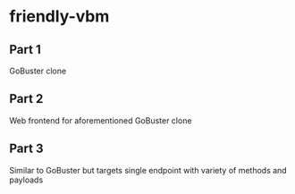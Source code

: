 # friendly-vbm

## Part 1
GoBuster clone

## Part 2
Web frontend for aforementioned GoBuster clone

## Part 3
Similar to GoBuster but targets single endpoint with variety of methods and payloads

